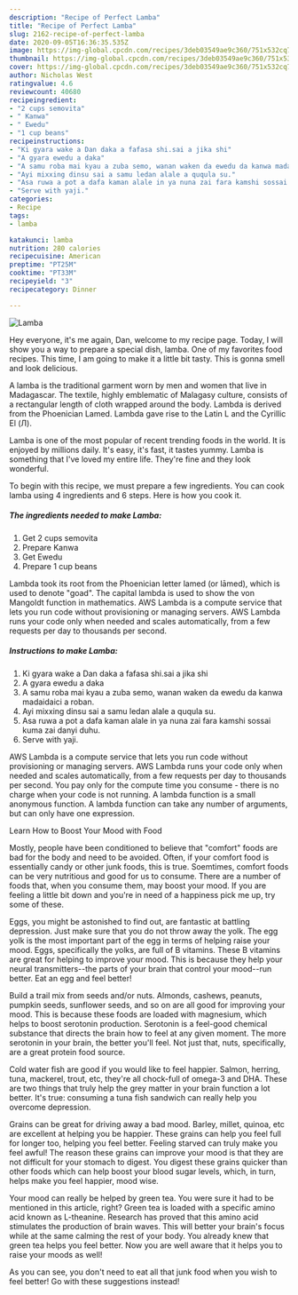 ```yaml
---
description: "Recipe of Perfect Lamba"
title: "Recipe of Perfect Lamba"
slug: 2162-recipe-of-perfect-lamba
date: 2020-09-05T16:36:35.535Z
image: https://img-global.cpcdn.com/recipes/3deb03549ae9c360/751x532cq70/lamba-recipe-main-photo.jpg
thumbnail: https://img-global.cpcdn.com/recipes/3deb03549ae9c360/751x532cq70/lamba-recipe-main-photo.jpg
cover: https://img-global.cpcdn.com/recipes/3deb03549ae9c360/751x532cq70/lamba-recipe-main-photo.jpg
author: Nicholas West
ratingvalue: 4.6
reviewcount: 40680
recipeingredient:
- "2 cups semovita"
- " Kanwa"
- " Ewedu"
- "1 cup beans"
recipeinstructions:
- "Ki gyara wake a Dan daka a fafasa shi.sai a jika shi"
- "A gyara ewedu a daka"
- "A samu roba mai kyau a zuba semo, wanan waken da ewedu da kanwa madaidaici a roban."
- "Ayi mixxing dinsu sai a samu ledan alale a ququla su."
- "Asa ruwa a pot a dafa kaman alale in ya nuna zai fara kamshi sossai kuma zai danyi duhu."
- "Serve with yaji."
categories:
- Recipe
tags:
- lamba

katakunci: lamba 
nutrition: 280 calories
recipecuisine: American
preptime: "PT25M"
cooktime: "PT33M"
recipeyield: "3"
recipecategory: Dinner

---
```



![Lamba](https://img-global.cpcdn.com/recipes/3deb03549ae9c360/751x532cq70/lamba-recipe-main-photo.jpg)

Hey everyone, it's me again, Dan, welcome to my recipe page. Today, I will show you a way to prepare a special dish, lamba. One of my favorites food recipes. This time, I am going to make it a little bit tasty. This is gonna smell and look delicious.

A lamba is the traditional garment worn by men and women that live in Madagascar. The textile, highly emblematic of Malagasy culture, consists of a rectangular length of cloth wrapped around the body. Lambda is derived from the Phoenician Lamed. Lambda gave rise to the Latin L and the Cyrillic El (Л).

Lamba is one of the most popular of recent trending foods in the world. It is enjoyed by millions daily. It's easy, it's fast, it tastes yummy. Lamba is something that I've loved my entire life. They're fine and they look wonderful.


To begin with this recipe, we must prepare a few ingredients. You can cook lamba using 4 ingredients and 6 steps. Here is how you cook it.

<!--inarticleads1-->

##### The ingredients needed to make Lamba:

1. Get 2 cups semovita
1. Prepare  Kanwa
1. Get  Ewedu
1. Prepare 1 cup beans


Lambda took its root from the Phoenician letter lamed (or lāmed), which is used to denote &#34;goad&#34;. The capital lambda is used to show the von Mangoldt function in mathematics. AWS Lambda is a compute service that lets you run code without provisioning or managing servers. AWS Lambda runs your code only when needed and scales automatically, from a few requests per day to thousands per second. 

<!--inarticleads2-->

##### Instructions to make Lamba:

1. Ki gyara wake a Dan daka a fafasa shi.sai a jika shi
1. A gyara ewedu a daka
1. A samu roba mai kyau a zuba semo, wanan waken da ewedu da kanwa madaidaici a roban.
1. Ayi mixxing dinsu sai a samu ledan alale a ququla su.
1. Asa ruwa a pot a dafa kaman alale in ya nuna zai fara kamshi sossai kuma zai danyi duhu.
1. Serve with yaji.


AWS Lambda is a compute service that lets you run code without provisioning or managing servers. AWS Lambda runs your code only when needed and scales automatically, from a few requests per day to thousands per second. You pay only for the compute time you consume - there is no charge when your code is not running. A lambda function is a small anonymous function. A lambda function can take any number of arguments, but can only have one expression. 

Learn How to Boost Your Mood with Food


Mostly, people have been conditioned to believe that "comfort" foods are bad for the body and need to be avoided. Often, if your comfort food is essentially candy or other junk foods, this is true. Soemtimes, comfort foods can be very nutritious and good for us to consume. There are a number of foods that, when you consume them, may boost your mood. If you are feeling a little bit down and you're in need of a happiness pick me up, try some of these.

Eggs, you might be astonished to find out, are fantastic at battling depression. Just make sure that you do not throw away the yolk. The egg yolk is the most important part of the egg in terms of helping raise your mood. Eggs, specifically the yolks, are full of B vitamins. These B vitamins are great for helping to improve your mood. This is because they help your neural transmitters--the parts of your brain that control your mood--run better. Eat an egg and feel better!

Build a trail mix from seeds and/or nuts. Almonds, cashews, peanuts, pumpkin seeds, sunflower seeds, and so on are all good for improving your mood. This is because these foods are loaded with magnesium, which helps to boost serotonin production. Serotonin is a feel-good chemical substance that directs the brain how to feel at any given moment. The more serotonin in your brain, the better you'll feel. Not just that, nuts, specifically, are a great protein food source.

Cold water fish are good if you would like to feel happier. Salmon, herring, tuna, mackerel, trout, etc, they're all chock-full of omega-3 and DHA. These are two things that truly help the grey matter in your brain function a lot better. It's true: consuming a tuna fish sandwich can really help you overcome depression. 

Grains can be great for driving away a bad mood. Barley, millet, quinoa, etc are excellent at helping you be happier. These grains can help you feel full for longer too, helping you feel better. Feeling starved can truly make you feel awful! The reason these grains can improve your mood is that they are not difficult for your stomach to digest. You digest these grains quicker than other foods which can help boost your blood sugar levels, which, in turn, helps make you feel happier, mood wise.

Your mood can really be helped by green tea. You were sure it had to be mentioned in this article, right? Green tea is loaded with a specific amino acid known as L-theanine. Research has proved that this amino acid stimulates the production of brain waves. This will better your brain's focus while at the same calming the rest of your body. You already knew that green tea helps you feel better. Now you are well aware that it helps you to raise your moods as well!

As you can see, you don't need to eat all that junk food when you wish to feel better! Go  with  these suggestions  instead!

